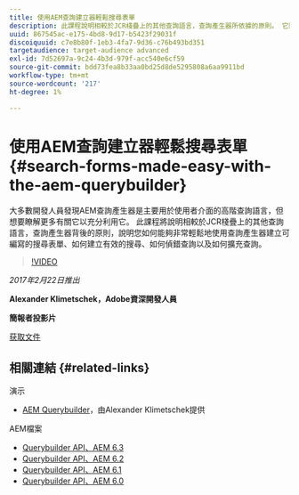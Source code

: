 ```yaml
---
title: 使用AEM查詢建立器輕鬆搜尋表單
description: 此課程說明相較於JCR棧疊上的其他查詢語言，查詢產生器所依據的原則。 它顯示如何使用它來輕鬆建立可編寫的搜尋表單、如何建立有效的搜尋、如何偵錯查詢以及如何擴充它。
uuid: 867545ac-e175-4bd8-9d17-b5423f29031f
discoiquuid: c7e8b80f-1eb3-4fa7-9d36-c76b493bd351
targetaudience: target-audience advanced
exl-id: 7d52697a-9c24-4b3d-979f-acc540e6cf59
source-git-commit: bdd73fea8b33aa0bd25d8de5295808a6aa9911bd
workflow-type: tm+mt
source-wordcount: '217'
ht-degree: 1%

---
```


# 使用AEM查詢建立器輕鬆搜尋表單{#search-forms-made-easy-with-the-aem-querybuilder}

大多數開發人員發現AEM查詢產生器是主要用於使用者介面的高階查詢語言，但想要瞭解更多有關它以充分利用它。 此課程將說明相較於JCR棧疊上的其他查詢語言，查詢產生器背後的原則，說明您如何能夠非常輕鬆地使用查詢產生器建立可編寫的搜尋表單、如何建立有效的搜尋、如何偵錯查詢以及如何擴充查詢。

>[!VIDEO](https://video.tv.adobe.com/v/19139/?quality=9)

*2017年2月22日推出*

**Alexander Klimetschek，Adobe資深開發人員**

**簡報者投影片**

[获取文件](assets/aem-gems-querybuilder-2017.pdf)

## 相關連結 {#related-links}

演示

* [AEM Querybuilder](https://www.youtube.com/watch?v=yR9mcp9_MtY&amp;list=PLHMjqSjX2bE7zaDKZ7KD-tuqVXooiKave)，由Alexander Klimetschek提供

AEM檔案

* [Querybuilder API、AEM 6.3](https://docs.adobe.com/docs/en/aem/6-3/develop/search/querybuilder-api.html)
* [Querybuilder API、AEM 6.2](https://docs.adobe.com/docs/ko/aem/6-2/develop/search/querybuilder-api.html)
* [Querybuilder API、AEM 6.1](https://docs.adobe.com/docs/ko/aem/6-1/develop/search/querybuilder-api.html)
* [Querybuilder API、AEM 6.0](https://docs.adobe.com/docs/ko/aem/6-0/develop/search/querybuilder-api.html)

<!--
[Get back to the Overview](https://helpx.adobe.com/experience-manager/kt/eseminars/gems/aem-index.html)
-->
